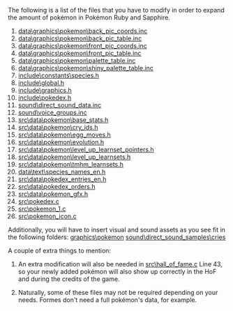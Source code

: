 The following is a list of the files that you have to modify in order to expand the amount of pokémon in Pokémon Ruby and Sapphire.

1) [data\graphics\pokemon\back_pic_coords.inc](https://github.com/LOuroboros/pokeruby493/blob/master/data/graphics/pokemon/back_pic_coords.inc)
2) [data\graphics\pokemon\back_pic_table.inc](https://github.com/LOuroboros/pokeruby493/blob/master/data/graphics/pokemon/back_pic_table.inc)
3) [data\graphics\pokemon\front_pic_coords.inc](https://github.com/LOuroboros/pokeruby493/blob/master/data/graphics/pokemon/front_pic_coords.inc)
4) [data\graphics\pokemon\front_pic_table.inc](https://github.com/LOuroboros/pokeruby493/blob/master/data/graphics/pokemon/front_pic_table.inc)
5) [data\graphics\pokemon\palette_table.inc](https://github.com/LOuroboros/pokeruby493/blob/master/data/graphics/pokemon/palette_table.inc)
6) [data\graphics\pokemon\shiny_palette_table.inc](https://github.com/LOuroboros/pokeruby493/blob/master/data/graphics/pokemon/shiny_palette_table.inc)
7) [include\constants\species.h](https://github.com/LOuroboros/pokeruby493/blob/master/include/constants/species.h)
8) [include\global.h](https://github.com/LOuroboros/pokeruby493/blob/master/include/global.h)
9) [include\graphics.h](https://github.com/LOuroboros/pokeruby493/blob/master/include/graphics.h)
10) [include\pokedex.h](https://github.com/LOuroboros/pokeruby493/blob/master/include/pokedex.h)
11) [sound\direct_sound_data.inc](https://github.com/LOuroboros/pokeruby493/blob/master/sound/direct_sound_data.inc)
12) [sound\voice_groups.inc](https://github.com/LOuroboros/pokeruby493/blob/master/sound/voice_groups.inc)
13) [src\data\pokemon\base_stats.h](https://github.com/LOuroboros/pokeruby493/blob/master/src/data/pokemon/base_stats.h)
14) [src\data\pokemon\cry_ids.h](https://github.com/LOuroboros/pokeruby493/blob/master/src/data/pokemon/cry_ids.h)
15) [src\data\pokemon\egg_moves.h](https://github.com/LOuroboros/pokeruby493/blob/master/src/data/pokemon/egg_moves.h)
16) [src\data\pokemon\evolution.h](https://github.com/LOuroboros/pokeruby493/blob/master/src/data/pokemon/evolution.h)
17) [src\data\pokemon\level_up_learnset_pointers.h](https://github.com/LOuroboros/pokeruby493/blob/master/src/data/pokemon/level_up_learnset_pointers.h)
18) [src\data\pokemon\level_up_learnsets.h](https://github.com/LOuroboros/pokeruby493/blob/master/src/data/pokemon/level_up_learnsets.h)
19) [src\data\pokemon\tmhm_learnsets.h](https://github.com/LOuroboros/pokeruby493/blob/master/src/data/pokemon/tmhm_learnsets.h)
20) [data\text\species_names_en.h](https://github.com/LOuroboros/pokeruby493/blob/master/src/data/text/species_names_en.h)
21) [src\data\pokedex_entries_en.h](https://github.com/LOuroboros/pokeruby493/blob/master/src/data/pokedex_entries_en.h)
22) [src\data\pokedex_orders.h](https://github.com/LOuroboros/pokeruby493/blob/master/src/data/pokedex_orders.h)
23) [src\data\pokemon_gfx.h](https://github.com/LOuroboros/pokeruby493/blob/master/src/data/pokemon_gfx.h)
24) [src\pokedex.c](https://github.com/LOuroboros/pokeruby493/blob/master/src/pokedex.c)
25) [src\pokemon_1.c](https://github.com/LOuroboros/pokeruby493/blob/master/src/pokemon_1.c)
26) [src\pokemon_icon.c](https://github.com/LOuroboros/pokeruby493/blob/master/src/pokemon_icon.c)

Additionally, you will have to insert visual and sound assets as you see fit in the following folders:
[graphics\pokemon](https://github.com/LOuroboros/pokeruby493/tree/master/graphics/pokemon)
[sound\direct_sound_samples\cries](https://github.com/LOuroboros/pokeruby493/tree/master/sound/direct_sound_samples/cries)

A couple of extra things to mention:
1) An extra modification will also be needed in [src\hall_of_fame.c](https://github.com/LOuroboros/pokeruby493/blob/master/src/hall_of_fame.c) Line 43, so your newly added pokémon will also show up correctly in the HoF and during the credits of the game.

2) Naturally, some of these files may not be required depending on your needs. Formes don't need a full pokémon's data, for example.